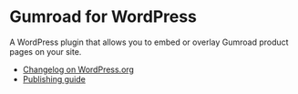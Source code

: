 Gumroad for WordPress
===

A WordPress plugin that allows you to embed or overlay Gumroad product pages on your site.

- [Changelog on WordPress.org](http://wordpress.org/plugins/gumroad/changelog/)
- [Publishing guide](./docs/publishing.md)
